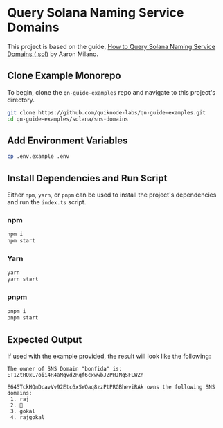 # Query Solana Naming Service Domains

This project is based on the guide, [How to Query Solana Naming Service Domains (.sol)](https://www.quicknode.com/guides/web3-sdks/how-to-query-solana-naming-service-domains-sol) by Aaron Milano.

## Clone Example Monorepo

To begin, clone the `qn-guide-examples` repo and navigate to this project's directory.

```bash
git clone https://github.com/quiknode-labs/qn-guide-examples.git
cd qn-guide-examples/solana/sns-domains
```

## Add Environment Variables

```bash
cp .env.example .env
```

## Install Dependencies and Run Script

Either `npm`, `yarn`, or `pnpm` can be used to install the project's dependencies and run the `index.ts` script.

### npm

```bash
npm i
npm start
```

### Yarn

```bash
yarn
yarn start
```

### pnpm

```bash
pnpm i
pnpm start
```

## Expected Output

If used with the example provided, the result will look like the following:

```
The owner of SNS Domain "bonfida" is: ET1ZtHQxL7oii4R4aMqvd2Rqf6cxwwbJZPHJNqSFLWZn

E645TckHQnDcavVv92Etc6xSWQaq8zzPtPRGBheviRAk owns the following SNS domains:
 1. raj
 2. 🖤
 3. gokal
 4. rajgokal
```